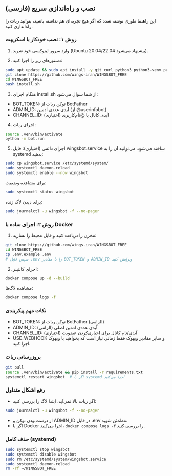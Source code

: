 ## نصب و راه‌اندازی سریع (فارسی)

این راهنما طوری نوشته شده که اگر هیچ تجربه‌ای هم نداشته باشید، بتوانید ربات را راه‌اندازی کنید.

### روش ۱: نصب خودکار با اسکریپت

1) وارد سرور لینوکسی خود شوید (Ubuntu 20.04/22.04 پیشنهاد می‌شود).

2) دستورهای زیر را اجرا کنید:

```bash
sudo apt update && sudo apt install -y git curl python3 python3-venv python3-pip
git clone https://github.com/wings-iran/WINGSBOT_FREE
cd WINGSBOT_FREE
bash install.sh
```

3) هنگام اجرای install.sh از شما سوال می‌شود:
- BOT_TOKEN: توکن ربات از BotFather
- ADMIN_ID: آیدی عددی ادمین (از @userinfobot)
- CHANNEL_ID: آیدی کانال یا @نام‌کاربری (اختیاری)

4) اجرای ربات:

```bash
source .venv/bin/activate
python -m bot.run
```

5) اجرای دائمی (اختیاری): فایل wingsbot.service ساخته می‌شود. می‌توانید آن را به systemd بدهید:

```bash
sudo cp wingsbot.service /etc/systemd/system/
sudo systemctl daemon-reload
sudo systemctl enable --now wingsbot
```

برای مشاهده وضعیت:

```bash
sudo systemctl status wingsbot
```

برای دیدن لاگ زنده:

```bash
sudo journalctl -u wingsbot -f --no-pager
```

### روش ۲: اجرای ساده با Docker

1) مخزن را دریافت کنید و فایل محیط را بسازید:

```bash
git clone https://github.com/wings-iran/WINGSBOT_FREE
cd WINGSBOT_FREE
cp .env.example .env
# سپس فایل .env را با مقادیر BOT_TOKEN و ADMIN_ID ویرایش کنید
```

2) اجرای کانتینر:

```bash
docker compose up -d --build
```

مشاهده لاگ‌ها:

```bash
docker compose logs -f
```

### نکات مهم پیکربندی

- BOT_TOKEN: توکن ربات از BotFather (الزامی)
- ADMIN_ID: آیدی عددی ادمین اصلی (الزامی)
- CHANNEL_ID: آیدی/نام کانال برای اجباری‌کردن عضویت (اختیاری)
- USE_WEBHOOK و سایر مقادیر وبهوک فقط زمانی نیاز است که بخواهید با وبهوک اجرا کنید.

### بروزرسانی ربات

```bash
git pull
source .venv/bin/activate && pip install -r requirements.txt
systemctl restart wingsbot  # اگر با systemd اجرا می‌کنید
```

### رفع اشکال متداول

- اگر ربات بالا نمی‌آید، ابتدا لاگ را بررسی کنید:
```bash
sudo journalctl -u wingsbot -f --no-pager
```
- از درست‌بودن توکن و ADMIN_ID در فایل .env مطمئن شوید.
- اگر با Docker اجرا می‌کنید، `docker compose logs -f` را بررسی کنید.

### حذف کامل (systemd)

```bash
sudo systemctl stop wingsbot
sudo systemctl disable wingsbot
sudo rm /etc/systemd/system/wingsbot.service
sudo systemctl daemon-reload
rm -rf ~/WINGSBOT_FREE
```
